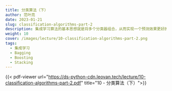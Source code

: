 ```yaml
---
title: 分类算法（下）
author: 范叶亮
date: 2023-01-21
slug: classification-algorithms-part-2
description: 集成学习算法的基本思想就是将多个分类器组合，从而实现一个预测效果更好的集成分类器。
weight: 10
cover: /images/lecture/10-classification-algorithms-part-2.png
tags:
  - 集成学习
  - Bagging
  - Boosting
  - Stacking
---
```


{{< pdf-viewer url="https://ds-python-cdn.leovan.tech/lecture/10-classification-algorithms-part-2.pdf" title="10 - 分类算法（下）">}}
